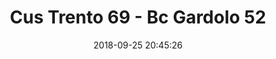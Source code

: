 ---
title: Cus Trento 69 - Bc Gardolo 52
date: 2018-09-25 20:45:26
squadra-a: Bc Gardolo
punteggio-a: 52
squadra-b: Cus Trento
punteggio-b: 69
partite/squadra: coppa-trentino-18-19
luogo: PALESTRA SANBAPOLIS
categoria: coppa trentino
---